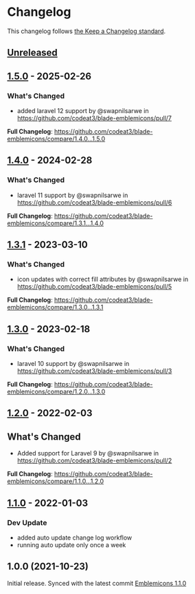 # Changelog

This changelog follows [the Keep a Changelog standard](https://keepachangelog.com).

## [Unreleased](https://github.com/codeat3/blade-emblemicons/compare/1.5.0...HEAD)

## [1.5.0](https://github.com/codeat3/blade-emblemicons/compare/1.4.0...1.5.0) - 2025-02-26

### What's Changed

* added laravel 12 support by @swapnilsarwe in https://github.com/codeat3/blade-emblemicons/pull/7

**Full Changelog**: https://github.com/codeat3/blade-emblemicons/compare/1.4.0...1.5.0

## [1.4.0](https://github.com/codeat3/blade-emblemicons/compare/1.3.1...1.4.0) - 2024-02-28

### What's Changed

* laravel 11 support by @swapnilsarwe in https://github.com/codeat3/blade-emblemicons/pull/6

**Full Changelog**: https://github.com/codeat3/blade-emblemicons/compare/1.3.1...1.4.0

## [1.3.1](https://github.com/codeat3/blade-emblemicons/compare/1.3.0...1.3.1) - 2023-03-10

### What's Changed

- icon updates with correct fill attributes by @swapnilsarwe in https://github.com/codeat3/blade-emblemicons/pull/5

**Full Changelog**: https://github.com/codeat3/blade-emblemicons/compare/1.3.0...1.3.1

## [1.3.0](https://github.com/codeat3/blade-emblemicons/compare/1.2.0...1.3.0) - 2023-02-18

### What's Changed

- laravel 10 support by @swapnilsarwe in https://github.com/codeat3/blade-emblemicons/pull/3

**Full Changelog**: https://github.com/codeat3/blade-emblemicons/compare/1.2.0...1.3.0

## [1.2.0](https://github.com/codeat3/blade-emblemicons/compare/1.1.0...1.2.0) - 2022-02-03

## What's Changed

- Added support for Laravel 9 by @swapnilsarwe in https://github.com/codeat3/blade-emblemicons/pull/2

**Full Changelog**: https://github.com/codeat3/blade-emblemicons/compare/1.1.0...1.2.0

## [1.1.0](https://github.com/codeat3/blade-emblemicons/compare/1.0.0...1.1.0) - 2022-01-03

### Dev Update

- added auto update change log workflow
- running auto update only once a week

## 1.0.0 (2021-10-23)

Initial release.
Synced with the latest commit [Emblemicons 1.1.0](https://github.com/emblemicons/emblemicons.github.io/releases/tag/v1.1.0)
